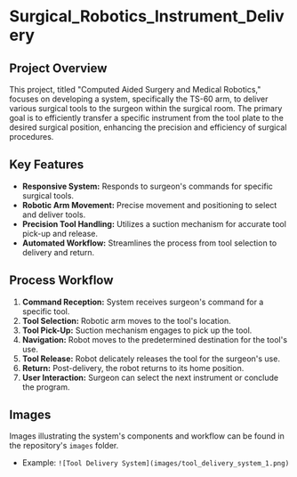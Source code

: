 # Surgical_Robotics_Instrument_Delivery

## Project Overview
This project, titled "Computed Aided Surgery and Medical Robotics," focuses on developing a system, specifically the TS-60 arm, to deliver various surgical tools to the surgeon within the surgical room. The primary goal is to efficiently transfer a specific instrument from the tool plate to the desired surgical position, enhancing the precision and efficiency of surgical procedures.

## Key Features
- **Responsive System:** Responds to surgeon's commands for specific surgical tools.
- **Robotic Arm Movement:** Precise movement and positioning to select and deliver tools.
- **Precision Tool Handling:** Utilizes a suction mechanism for accurate tool pick-up and release.
- **Automated Workflow:** Streamlines the process from tool selection to delivery and return.

## Process Workflow
1. **Command Reception:** System receives surgeon's command for a specific tool.
2. **Tool Selection:** Robotic arm moves to the tool's location.
3. **Tool Pick-Up:** Suction mechanism engages to pick up the tool.
4. **Navigation:** Robot moves to the predetermined destination for the tool's use.
5. **Tool Release:** Robot delicately releases the tool for the surgeon's use.
6. **Return:** Post-delivery, the robot returns to its home position.
7. **User Interaction:** Surgeon can select the next instrument or conclude the program.

## Images
Images illustrating the system's components and workflow can be found in the repository's `images` folder.

- Example: `![Tool Delivery System](images/tool_delivery_system_1.png)`
